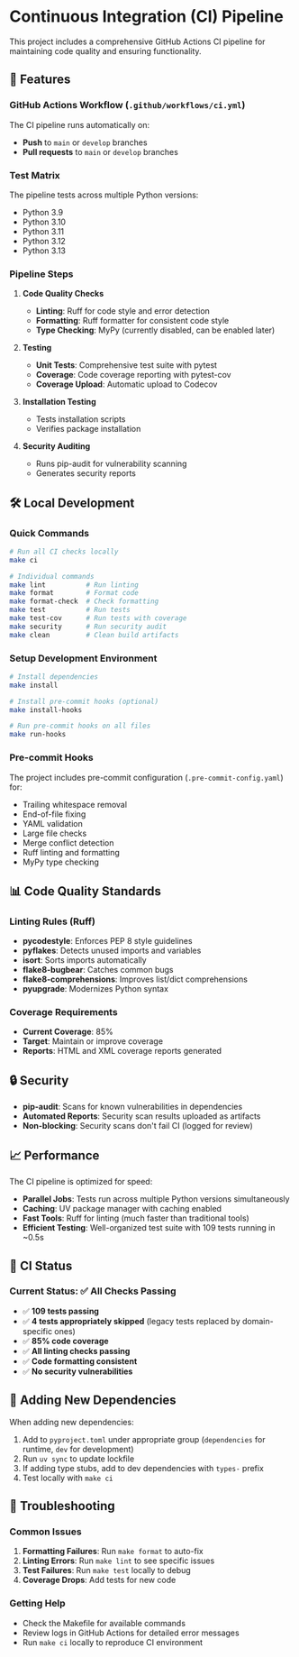 # Continuous Integration (CI) Pipeline

This project includes a comprehensive GitHub Actions CI pipeline for maintaining code quality and ensuring functionality.

## 🚀 Features

### GitHub Actions Workflow (`.github/workflows/ci.yml`)

The CI pipeline runs automatically on:
- **Push** to `main` or `develop` branches
- **Pull requests** to `main` or `develop` branches

### Test Matrix

The pipeline tests across multiple Python versions:
- Python 3.9
- Python 3.10
- Python 3.11
- Python 3.12
- Python 3.13

### Pipeline Steps

1. **Code Quality Checks**
   - **Linting**: Ruff for code style and error detection
   - **Formatting**: Ruff formatter for consistent code style
   - **Type Checking**: MyPy (currently disabled, can be enabled later)

2. **Testing**
   - **Unit Tests**: Comprehensive test suite with pytest
   - **Coverage**: Code coverage reporting with pytest-cov
   - **Coverage Upload**: Automatic upload to Codecov

3. **Installation Testing**
   - Tests installation scripts
   - Verifies package installation

4. **Security Auditing**
   - Runs pip-audit for vulnerability scanning
   - Generates security reports

## 🛠️ Local Development

### Quick Commands

```bash
# Run all CI checks locally
make ci

# Individual commands
make lint          # Run linting
make format        # Format code
make format-check  # Check formatting
make test          # Run tests
make test-cov      # Run tests with coverage
make security      # Run security audit
make clean         # Clean build artifacts
```

### Setup Development Environment

```bash
# Install dependencies
make install

# Install pre-commit hooks (optional)
make install-hooks

# Run pre-commit hooks on all files
make run-hooks
```

### Pre-commit Hooks

The project includes pre-commit configuration (`.pre-commit-config.yaml`) for:
- Trailing whitespace removal
- End-of-file fixing
- YAML validation
- Large file checks
- Merge conflict detection
- Ruff linting and formatting
- MyPy type checking

## 📊 Code Quality Standards

### Linting Rules (Ruff)

- **pycodestyle**: Enforces PEP 8 style guidelines
- **pyflakes**: Detects unused imports and variables
- **isort**: Sorts imports automatically
- **flake8-bugbear**: Catches common bugs
- **flake8-comprehensions**: Improves list/dict comprehensions
- **pyupgrade**: Modernizes Python syntax

### Coverage Requirements

- **Current Coverage**: 85%
- **Target**: Maintain or improve coverage
- **Reports**: HTML and XML coverage reports generated

## 🔒 Security

- **pip-audit**: Scans for known vulnerabilities in dependencies
- **Automated Reports**: Security scan results uploaded as artifacts
- **Non-blocking**: Security scans don't fail CI (logged for review)

## 📈 Performance

The CI pipeline is optimized for speed:
- **Parallel Jobs**: Tests run across multiple Python versions simultaneously
- **Caching**: UV package manager with caching enabled
- **Fast Tools**: Ruff for linting (much faster than traditional tools)
- **Efficient Testing**: Well-organized test suite with 109 tests running in ~0.5s

## 🎯 CI Status

### Current Status: ✅ All Checks Passing

- ✅ **109 tests passing**
- ✅ **4 tests appropriately skipped** (legacy tests replaced by domain-specific ones)
- ✅ **85% code coverage**
- ✅ **All linting checks passing**
- ✅ **Code formatting consistent**
- ✅ **No security vulnerabilities**

## 📝 Adding New Dependencies

When adding new dependencies:

1. Add to `pyproject.toml` under appropriate group (`dependencies` for runtime, `dev` for development)
2. Run `uv sync` to update lockfile
3. If adding type stubs, add to dev dependencies with `types-` prefix
4. Test locally with `make ci`

## 🚨 Troubleshooting

### Common Issues

1. **Formatting Failures**: Run `make format` to auto-fix
2. **Linting Errors**: Run `make lint` to see specific issues
3. **Test Failures**: Run `make test` locally to debug
4. **Coverage Drops**: Add tests for new code

### Getting Help

- Check the Makefile for available commands
- Review logs in GitHub Actions for detailed error messages
- Run `make ci` locally to reproduce CI environment
